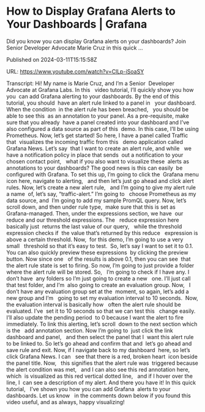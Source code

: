 # How to Display Grafana Alerts to Your Dashboards | Grafana

Did you know you can display Grafana alerts on your dashboards? Join Senior Developer Advocate Marie Cruz in this quick ...

Published on 2024-03-11T15:15:58Z

URL: https://www.youtube.com/watch?v=ClLp-iSoaSY

Transcript: Hi! My name is Marie Cruz, and I’m a Senior 
Developer Advocate at Grafana Labs. In this   video tutorial, I’ll quickly show you how you 
can add Grafana alerting to your dashboards. By the end of this tutorial, you should 
have an alert rule linked to a panel in   your dashboard. When the condition 
in the alert rule has been breached,   you should be able to see this 
as an annotation to your panel. As a pre-requisite, make sure that you already 
have a panel created into your dashboard and I’ve   also configured a data source as part of this 
demo. In this case, I’ll be using Prometheus. Now, let’s get started! So here, I have a panel called Traffic that 
visualizes the incoming traffic from this   demo application called Grafana News. Let’s say 
that I want to create an alert rule, and while   we have a notification policy in place that sends 
out a notification to your chosen contact point,   what if you also want to visualize these 
alerts as annotations to your dashboards? The good news is this can easily 
be configured with Grafana. To set this up, I’m going to click the 
Grafana menu icon here, navigate to alerting,   and then let’s just go ahead and click alert 
rules. Now, let’s create a new alert rule,   and I’m going to give my alert rule a name 
of, let’s say, “traffic-alert.” I’m going to   choose Prometheus as my data source, and 
I’m going to add my sample PromQL query. Now, let’s scroll down, and then under rule type, 
make sure that this is set as Grafana-managed. Then, under the expressions section, we have 
our reduce and our threshold expressions. The   reduce expression here basically just 
returns the last value of our query,   while the threshold expression checks if 
the value that’s returned by this reduce   expression is above a certain threshold. Now, 
for this demo, I’m going to use a very small   threshold so that it’s easy to test. 
So, let’s say I want to set it to 0.1. You can also quickly preview these expressions 
by clicking the preview button. Now since one   of the results is above 0.1, then you can see 
that the alert rule state is set to firing. So now, I’m going to just provide a folder 
where the alert rule will be stored. So,   I’m going to check if I have any. I don’t have 
any folders so I’m just going to create a new   one. I’ll just call that test folder, and I’m 
also going to create an evaluation group. Now,   I don’t have any evaluation group set at the 
moment, so again, let’s add a new group and I’m   going to set my evaluation interval to 10 seconds. 
Now, the evaluation interval is basically how   often the alert rule should be evaluated. I’ve 
set it to 10 seconds so that we can test this   change easily. I’ll also update the pending period 
to 0 because I want the alert to fire immediately. To link this alerting, let’s scroll 
down to the next section which is the   add annotation section. Now I’m going to 
just click the link dashboard and panel,   and then select the panel that I 
want this alert rule to be linked to. So let’s go ahead and confirm that and 
let’s go ahead and save rule and exit. Now, if I navigate back to my dashboard 
here, so let’s click Grafana News. I can   see that there is a red, broken heart 
icon beside the panel title. Now,   this signifies that the alert rule was 
triggered because the alert condition was met,   and I can also see this red annotation here, which 
is visualized as this red vertical dotted line,   and if I hover over the line, I 
can see a description of my alert. And there you have it! In this quick tutorial,   I’ve shown you how you can add Grafana 
alerts to your dashboards. Let us know   in the comments down below if you found this 
video useful, and as always, happy visualizing!

